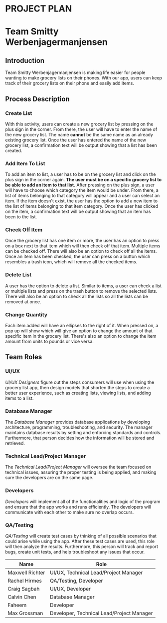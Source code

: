 ﻿# PROJECT PLAN

# Team Smitty Werbenjagermanjensen

## Introduction
Team Smitty Werbenjagermanjensen is making life easier for people wanting to make grocery lists on their phones. With our app, users can keep track of their grocery lists on their phone and easily add items.

## Process Description
### Create List
With this activity, users can create a new grocery list by pressing on the plus sign in the corner. From there, the user will have to enter the name of the new grocery list. The name **cannot** be the same name as an already existing grocery list. Once the user has entered the name of the new grocery list, a confirmation text will be output showing that a list has been created.
### Add Item To List
To add an item to list, a user has to be on the grocery list and click on the plus sign in the corner again. **The user must be on a specific grocery list to be able to add an item to that list.** After pressing on the plus sign, a user will have to choose which category the item would be under. From there, a list of items belonging to that category will appear and a user can select an item. If the item doesn't exist, the user has the option to add a new item to the list of items belonging to that item category.  Once the user has clicked on the item, a confirmation text will be output showing that an item has been to the list.
### Check Off Item
Once the grocery list has one item or more, the user has an option to press on a box next to that item which will then check off that item. Multiple items can be checked off. There will also be an option to check off all the items. Once an item has been checked, the user can press on a button which resembles a trash icon, which will remove all the checked items.
### Delete List
A user has the option to delete a list. Similar to items, a user can check a list  or multiple lists and press on the trash button to remove the selected lists. There will also be an option to check all the lists so all the lists can be removed at once. 
### Change Quantity
Each item added will have an ellipses to the right of it. When pressed on, a pop up will show which will give an option to change the amount of that specific item in the grocery list. There's also an option to change the item amount from units to pounds or vice versa.
## Team Roles
### UI/UX
*UI/UX Designers* figure out the steps consumers will use when using the grocery list app, then design models that shorten the steps to create a better user experience, such as creating lists, viewing lists, and adding items to a list.
### Database Manager
The *Database Manager* provides database applications by developing architecture, programming, troubleshooting, and security. The manager maintains database results by setting and enforcing standards and controls. Furthermore, that person decides how the information will be stored and retrieved. 
### Technical Lead/Project Manager
The *Technical Lead/Project Manager*  will oversee the team focused on technical issues, assuring the proper testing is being applied, and making sure the developers are on the same page.  
### Developers
*Developers* will implement all of the functionalities and logic of the program and ensure that the app works and runs efficiently. The developers will communicate with each other to make sure no overlap occurs.
### QA/Testing
 *QA/Testing* will create test cases by thinking of all possible scenarios that could arise while using the app. After these test cases are used, this role will then analyze the results.  Furthermore, this person will track and report bugs, create unit tests, and help troubleshoot any issues that occur.

Name | Role
------- | ------
Maxwell Richter | UI/UX, Technical Lead/Project Manager
Rachel Hirmes | QA/Testing, Developer
Craig Sagbah | UI/UX, Developer
Calvin Chen | Database Manager
Faheem | Developer
Max Grossman | Developer, Technical Lead/Project Manager

